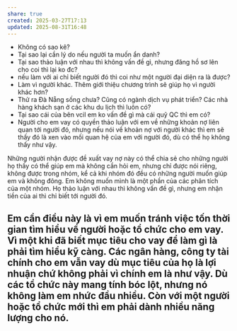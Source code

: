 ```yaml
---
share: true
created: 2025-03-27T17:13
updated: 2025-08-31T16:48
---
```

- Không có sao kê? 
- Tại sao lại cần lý do nếu người ta muốn ẩn danh? 
- Tại sao thảo luận với nhau thì không vấn đề gì, nhưng đăng hồ sơ lên cho coi thì lại ko đc? 
- nếu làm với ai chỉ biết người đó thì coi như một người đại diện ra là được? 
- Làm vì người khác. Thêm giới thiệu chương trình sẽ giúp họ vì người khác hơn? 
- Thử ra Đà Nẵng sống chưa? Cũng có ngành dịch vụ phát triển? Các nhà hàng khách sạn ở các khu du lịch thì luôn có?
- Tại sao cái của bên vcil em ko vấn đề gì mà cái quỹ QC thì em có?
- Người cho em vay có quyền thảo luận với em về những khoản nợ liên quan tới người đó, nhưng nếu nói về khoản nợ với người khác thì em sẽ thấy đó là xen vào mối quan hệ của em với người đó, dù có thể họ không thấy như vậy.

Những người nhận được đề xuất vay nợ này có thể chia sẻ cho những người họ thấy có thể giúp em mà không cần hỏi em, nhưng chỉ được nói riêng, không được trong nhóm, kể cả khi nhóm đó đều có những người muốn giúp em và không đông. Em không muốn mình là một phần của các phân tích của một nhóm. Họ thảo luận với nhau thì không vấn đề gì, nhưng em nhận tiền của ai thì chỉ biết tới người đó.

Em cần điều này là vì em muốn tránh việc tốn thời gian tìm hiểu về người hoặc tổ chức cho em vay. Vì một khi đã biết mục tiêu cho vay để làm gì là phải tìm hiểu kỹ càng. Các ngân hàng, công ty tài chính cho em vẫn vay dù mục tiêu của họ là lợi nhuận chứ không phải vì chính em là như vậy. Dù các tổ chức này mang tính bóc lột, nhưng nó không làm em nhức đầu nhiều. Còn với một người hoặc tổ chức mới thì em phải dành nhiều năng lượng cho nó.
- 